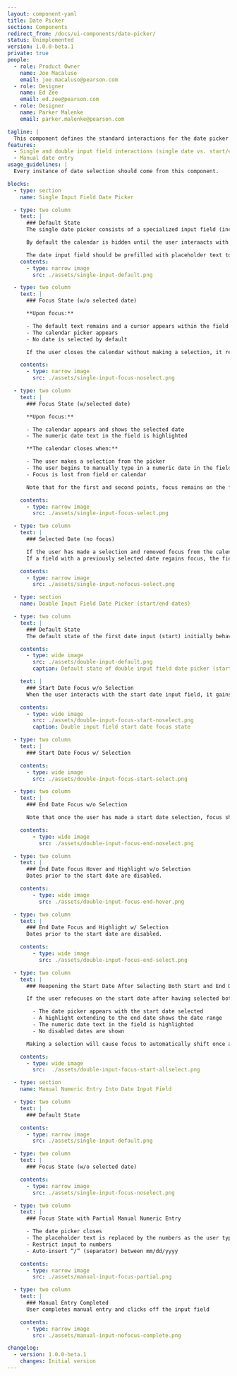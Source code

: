 ```yaml
---
layout: component-yaml
title: Date Picker
section: Components
redirect_from: /docs/ui-components/date-picker/
status: Unimplemented
version: 1.0.0-beta.1
private: true
people:
  - role: Product Owner
    name: Joe Macaluso
    email: joe.macaluso@pearson.com
  - role: Designer
    name: Ed Zee
    email: ed.zee@pearson.com
  - role: Designer
    name: Parker Malenke
    email: parker.malenke@pearson.com

tagline: |
  This component defines the standard interactions for the date picker component.
features:
  - Single and double input field interactions (single date vs. start/end dates)
  - Manual date entry
usage_guidelines: |
  Every instance of date selection should come from this component.

blocks:
  - type: section
    name: Single Input Field Date Picker

  - type: two column
    text: |
      ### Default State
      The single date picker consists of a specialized input field (including the current supported calendar icon) and a calendar component.

      By default the calendar is hidden until the user interaacts with the date input field.

      The date input field should be prefilled with placeholder text to indicate formatting of the numeric date (ex. mm/dd/yyyy).
    contents:
      - type: narrow image
        src: ./assets/single-input-default.png

  - type: two column
    text: |
      ### Focus State (w/o selected date)

      **Upon focus:**

      - The default text remains and a cursor appears within the field
      - The calendar picker appears
      - No date is selected by default

      If the user closes the calendar without making a selection, it reverts back to Default State.

    contents:
      - type: narrow image
        src: ./assets/single-input-focus-noselect.png

  - type: two column
    text: |
      ### Focus State (w/selected date)

      **Upon focus:**

      - The calendar appears and shows the selected date
      - The numeric date text in the field is highlighted

      **The calendar closes when:**

      - The user makes a selection from the picker
      - The user begins to manually type in a numeric date in the field
      - Focus is lost from field or calendar

      Note that for the first and second points, focus remains on the field until the user clicks elsewhere.

    contents:
      - type: narrow image
        src: ./assets/single-input-focus-select.png

  - type: two column
    text: |
      ### Selected Date (no focus)

      If the user has made a selection and removed focus from the calendar or field, then the date field shows the numeric date.
      If a field with a previously selected date regains focus, the field and calendar switch to Focus State (w/ selected date).

    contents:
      - type: narrow image
        src: ./assets/single-input-nofocus-select.png

  - type: section
    name: Double Input Field Date Picker (start/end dates)

  - type: two column
    text: |
      ### Default State
      The default state of the first date input (start) initially behaves the same way as a single date input field.

    contents:
      - type: wide image
        src: ./assets/double-input-default.png
        caption: Default state of double input field date picker (start/end).

    text: |
      ### Start Date Focus w/o Selection
      When the user interacts with the start date input field, it gains focus and the calendar appears.

    contents:
      - type: wide image
        src: ./assets/double-input-focus-start-noselect.png
        caption: Double input field start date focus state

  - type: two column
    text: |
      ### Start Date Focus w/ Selection

    contents:
      - type: wide image
        src: ./assets/double-input-focus-start-select.png

  - type: two column
    text: |
      ### End Date Focus w/o Selection

      Note that once the user has made a start date selection, focus should automatically switch to the end date and the date picker for the end date should open. Until the user actually does a mousover on the calendar, only the selected start date will be highlighted.

    contents:
        - type: wide image
          src: ./assets/double-input-focus-end-noselect.png

  - type: two column
    text: |
      ### End Date Focus Hover and Highlight w/o Selection
      Dates prior to the start date are disabled.

    contents:
        - type: wide image
          src: ./assets/double-input-focus-end-hover.png

  - type: two column
    text: |
      ### End Date Focus and Highlight w/ Selection
      Dates prior to the start date are disabled.

    contents:
        - type: wide image
          src: ./assets/double-input-focus-end-select.png

  - type: two column
    text: |
      ### Reopening the Start Date After Selecting Both Start and End Dates

      If the user refocuses on the start date after having selected both a start and end date:

        - The date picker appears with the start date selected
        - A highlight extending to the end date shows the date range
        - The numeric date text in the field is highlighted
        - No disabled dates are shown

      Making a selection will cause focus to automatically shift once again to the end date picker and field.

    contents:
      - type: wide image
        src:  ./assets/double-input-focus-start-allselect.png

  - type: section
    name: Manual Numeric Entry Into Date Input Field

  - type: two column
    text: |
      ### Default State

    contents:
      - type: narrow image
        src: ./assets/single-input-default.png

  - type: two column
    text: |
      ### Focus State (w/o selected date)

    contents:
      - type: narrow image
        src: ./assets/single-input-focus-noselect.png

  - type: two column
    text: |
      ### Focus State with Partial Manual Numeric Entry

      - The date picker closes
      - The placeholder text is replaced by the numbers as the user types
      - Restrict input to numbers
      - Auto-insert “/” (separator) between mm/dd/yyyy

    contents:
      - type: narrow image
        src: ./assets/manual-input-focus-partial.png

  - type: two column
    text: |
      ### Manual Entry Completed
      User completes manual entry and clicks off the input field

    contents:
      - type: narrow image
        src: ./assets/manual-input-nofocus-complete.png

changelog:
  - version: 1.0.0-beta.1
    changes: Initial version
---
```

